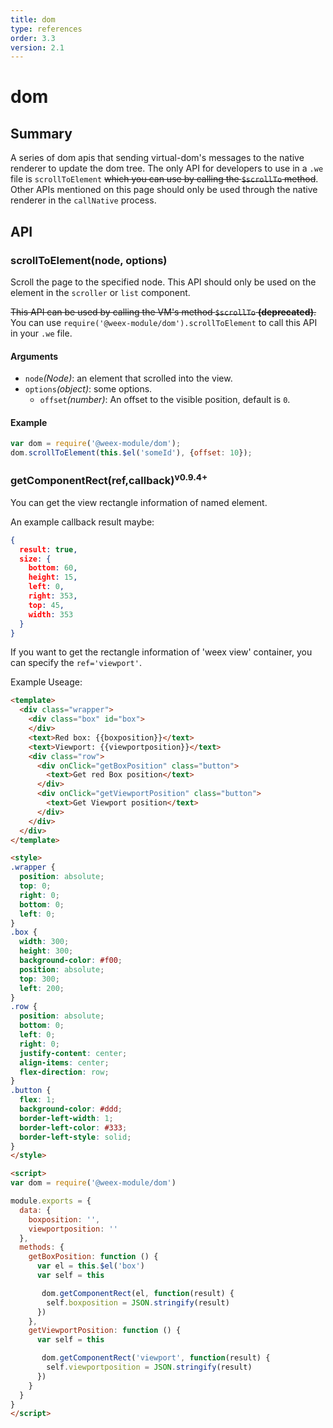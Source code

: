 ```yaml
---
title: dom
type: references
order: 3.3
version: 2.1
---
```


# dom

## Summary

A series of dom apis that sending virtual-dom's messages to the native renderer to update the dom tree. The only API for developers to use in a `.we` file is `scrollToElement` <del>which you can use by calling the `$scrollTo` method</del>. Other APIs mentioned on this page should only be used through the native renderer in the `callNative` process.

## API

### scrollToElement(node, options)

Scroll the page to the specified node. This API should only be used on the element in the `scroller` or `list` component.

<del>This API can be used by calling the VM's method `$scrollTo` **(deprecated)**.</del> You can use `require('@weex-module/dom').scrollToElement` to call this API in your `.we` file.

#### Arguments

* `node`*(Node)*: an element that scrolled into the view.
* `options`*(object)*: some options.
  * `offset`*(number)*: An offset to the visible position, default is `0`.

#### Example

```javascript
var dom = require('@weex-module/dom');
dom.scrollToElement(this.$el('someId'), {offset: 10});
```

### getComponentRect(ref,callback)<sup>v0.9.4+</sup>

You can get the view rectangle information of named element.

An example callback result maybe:

```json
{
  result: true,
  size: {
    bottom: 60,
    height: 15,
    left: 0,
    right: 353,
    top: 45,
    width: 353
  }
}
```

If you want to get the rectangle information of 'weex view' container, you can specify the `ref='viewport'`.

Example Useage:

```html
<template>
  <div class="wrapper">
    <div class="box" id="box">
    </div>
    <text>Red box: {{boxposition}}</text>
    <text>Viewport: {{viewportposition}}</text>
    <div class="row">
      <div onClick="getBoxPosition" class="button">
        <text>Get red Box position</text>
      </div>
      <div onClick="getViewportPosition" class="button">
        <text>Get Viewport position</text>
      </div>
    </div>
  </div>
</template>

<style>
.wrapper {
  position: absolute;
  top: 0;
  right: 0;
  bottom: 0;
  left: 0;
}
.box {
  width: 300;
  height: 300;
  background-color: #f00;
  position: absolute;
  top: 300;
  left: 200;
}  
.row {
  position: absolute;
  bottom: 0;
  left: 0;
  right: 0;
  justify-content: center;
  align-items: center;
  flex-direction: row;
}
.button {
  flex: 1;
  background-color: #ddd;
  border-left-width: 1;
  border-left-color: #333;
  border-left-style: solid;
}
</style>

<script>
var dom = require('@weex-module/dom')

module.exports = {
  data: {
    boxposition: '',
    viewportposition: ''
  },
  methods: {
    getBoxPosition: function () {
      var el = this.$el('box')
      var self = this

       dom.getComponentRect(el, function(result) {
        self.boxposition = JSON.stringify(result)
      })
    },
    getViewportPosition: function () {
      var self = this

       dom.getComponentRect('viewport', function(result) {
        self.viewportposition = JSON.stringify(result)
      })
    }
  }
}
</script>
```